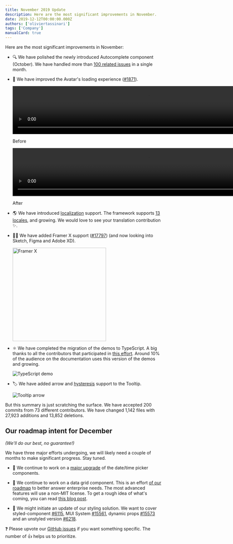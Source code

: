 ```yaml
---
title: November 2019 Update
description: Here are the most significant improvements in November.
date: 2019-12-12T00:00:00.000Z
authors: ['oliviertassinari']
tags: ['Company']
manualCard: true
---
```


Here are the most significant improvements in November:

- 🔍 We have polished the newly introduced Autocomplete component (October).
  We have handled more than [100 related issues](https://github.com/mui/material-ui/issues?utf8=%E2%9C%93&q=label%3A%22lab%3A+Autocomplete%22+) in a single month.

- 👤 We have improved the Avatar's loading experience ([#1871](https://github.com/mui/material-ui/pull/18711)).

  <video autoplay muted loop playsinline width="872" height="154">
    <source src="/static/blog/november-2019-update/loading-avatar-before.mp4" type="video/mp4" />
  </video>

  <p class="blog-description">Before</p>

  <video autoplay muted loop playsinline width="872" height="154">
    <source src="/static/blog/november-2019-update/loading-avatar-after.mp4" type="video/mp4" />
  </video>

  <p class="blog-description">After</p>

- 🌎 We have introduced [localization](/material-ui/guides/localization/) support.
  The framework supports [13 locales](/material-ui/guides/localization/#supported-locales), and growing. We would love to see your translation contribution ✨.

- 👨‍🎤 We have added Framer X support ([#17797](https://github.com/mui/material-ui/pull/17797)) (and now looking into Sketch, Figma and Adobe XD).

  <img src="/static/blog/november-2019-update/framer.jpg" alt="Framer X" width="300" />

- ⚛️ We have completed the migration of the demos to TypeScript. A big thanks to all the contributors that participated in [this effort](https://github.com/mui/material-ui/issues/14897). Around 10% of the audience on the documentation uses this version of the demos and growing.

  ![TypeScript demo](/static/blog/november-2019-update/typescript-demos.png)

- 🏷 We have added arrow and [hysteresis](https://github.com/mui/material-ui/pull/18458) support to the Tooltip.

  ![Tooltip arrow](/static/blog/november-2019-update/arrow.png)

But this summary is just scratching the surface. We have accepted 200 commits from 73 different contributors. We have changed 1,142 files with 27,923 additions and 13,852 deletions.

## Our roadmap intent for December

_(We'll do our best, no guarantee!)_

We have three major efforts undergoing, we will likely need a couple of months to make significant progress. Stay tuned.

- 📅 We continue to work on a [major upgrade](https://github.com/mui/material-ui-pickers/issues/1293) of the date/time picker components.

- 🧮 We continue to work on a data grid component.
  This is an effort [of our roadmap](/material-ui/discover-more/roadmap/) to better answer enterprise needs.
  The most advanced features will use a non-MIT license.
  To get a rough idea of what's coming, you can read [this blog post](https://uxdesign.cc/design-better-data-tables-4ecc99d23356).

- 💅 We might initiate an update of our styling solution.
  We want to cover styled-component [#6115](https://github.com/mui/material-ui/pull/#6115), MUI System [#15561](https://github.com/mui/material-ui/issues/15561), dynamic props [#15573](https://github.com/mui/material-ui/issues/15573) and an unstyled version [#6218](https://github.com/mui/material-ui/pull/6218).

❓ Please upvote our [GitHub issues](https://github.com/mui/material-ui/issues) if you want something specific. The number of 👍 helps us to prioritize.
